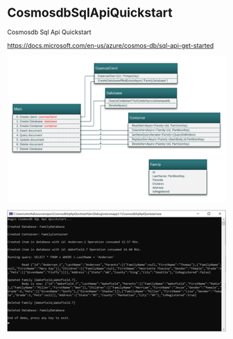 # CosmosdbSqlApiQuickstart

Cosmosdb Sql Api Quickstart

https://docs.microsoft.com/en-us/azure/cosmos-db/sql-api-get-started

![Cosmosdb SQL API](./docs/images/CosmosdbSqlApi.PNG)

![Cosmosdb SQL API Output](./docs/images/CosmosdbSqlApiOutput.PNG)
